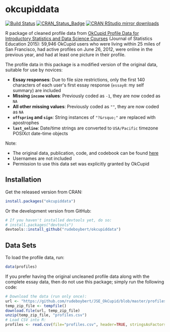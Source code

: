 
<!-- README.md is generated from README.Rmd. Please edit that file -->
okcupiddata
===========

[![Build Status](https://travis-ci.org/rudeboybert/okcupiddata.png?branch=master)](https://travis-ci.org/rudeboybert/okcupiddata) [![CRAN\_Status\_Badge](http://www.r-pkg.org/badges/version/okcupiddata)](http://cran.r-project.org/package=okcupiddata) [![CRAN RStudio mirror downloads](http://cranlogs.r-pkg.org/badges/okcupiddata)](http://www.r-pkg.org/pkg/okcupiddata)

R package of cleaned profile data from [OkCupid Profile Data for Introductory Statistics and Data Science Courses](http://www.amstat.org/publications/jse/v23n2/kim.pdf) (Journal of Statistics Education 2015): 59,946 OkCupid users who were living within 25 miles of San Francisco, had active profiles on June 26, 2012, were online in the previous year, and had at least one picture in their profile.

The profile data in this package is a modified version of the original data, suitable for use by novices:

-   **Essay responses**: Due to file size restrictions, only the first 140 characters of each user's first essay response (`essay0`: my self summary) are included
-   **Missing `income` values**: Previously coded as `-1`, they are now coded as `NA`
-   **All other missing values**: Previously coded as `""`, they are now coded as `NA`
-   **`offspring` and `sign`**: String instances of `"?&rsquo;"` are replaced with apostrophes
-   **`last_online`**: Date/time strings are converted to `USA/Pacific` timezone POSIXct date-time objects

Note:

-   The original data, publication, code, and codebook can be found [here](https://github.com/rudeboybert/JSE_OkCupid)
-   Usernames are not included
-   Permission to use this data set was explicitly granted by OkCupid

Installation
------------

Get the released version from CRAN:

``` r
install.packages("okcupiddata")
```

Or the development version from GitHub:

``` r
# If you haven't installed devtools yet, do so:
# install.packages("devtools")
devtools::install_github("rudeboybert/okcupiddata")
```

Data Sets
---------

To load the profile data, run:

``` r
data(profiles)
```

If you prefer having the original uncleaned profile data along with the complete essay data, then do not use this package; simply run the following code:

``` r
# Download the data (run only once):
url <- "https://github.com/rudeboybert/JSE_OkCupid/blob/master/profiles.csv.zip?raw=true"
temp_zip_file <- tempfile()
download.file(url, temp_zip_file)
unzip(temp_zip_file, "profiles.csv")
# Load CSV into R:
profiles <- read.csv(file="profiles.csv", header=TRUE, stringsAsFactors = FALSE)
```
